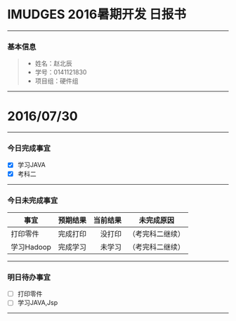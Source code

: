 ﻿# IMUDGES 2016暑期开发 日报书


-------


### 基本信息
> * 姓名：赵北辰
> * 学号：0141121830
> * 项目组：硬件组

-------


# 2016/07/30

-------

### 今日完成事宜
- [x]  学习JAVA
- [x]  考科二

-----
### 今日未完成事宜


| 事宜     |预期结果| 当前结果  | 未完成原因   | 
| --------   | -----:  | -----:  | :----:  |
| 打印零件     | 完成打印    | 没打印   | （考完科二继续）  | 
| 学习Hadoop     | 完成学习    | 未学习   | （考完科二继续）  | 


------
### 明日待办事宜
- [ ] 打印零件
- [ ] 学习JAVA,Jsp

-------
